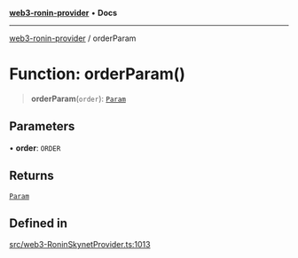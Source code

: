[**web3-ronin-provider**](../README.md) • **Docs**

***

[web3-ronin-provider](../globals.md) / orderParam

# Function: orderParam()

> **orderParam**(`order`): [`Param`](../classes/Param.md)

## Parameters

• **order**: `ORDER`

## Returns

[`Param`](../classes/Param.md)

## Defined in

[src/web3-RoninSkynetProvider.ts:1013](https://github.com/chuacw/web3-ronin-provider/blob/39237bbe6c8b49680e9636774ca2ccc3dfa139fe/src/web3-RoninSkynetProvider.ts#L1013)
